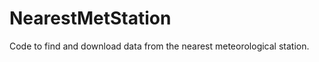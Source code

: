 NearestMetStation
=================

Code to find and download data from the nearest meteorological station.
